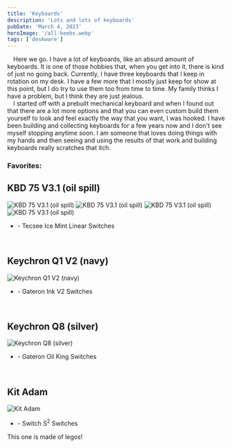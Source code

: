```yaml
---
title: 'Keyboards'
description: 'Lots and lots of keyboards'
pubDate: 'March 4, 2023'
heroImage: '/all-keebs.webp'
tags: ['deskware']
---
```


&emsp;Here we go. I have a lot of keyboards, like an absurd amount of keyboards. It is one of those hobbies that, when you get into it, there is kind of just no going back. Currently, I have three keyboards that I keep in rotation on my desk. I have a few more that I mostly just keep for show at this point, but I do try to use them too from time to time. My family thinks I have a problem, but I think they are just jealous.
<br />
&emsp;I started off with a prebuilt mechanical keyboard and when I found out that there are a lot more options and that you can even custom build them yourself to look and feel exactly the way that you want, I was hooked. I have been building and collecting keyboards for a few years now and I don't see myself stopping anytime soon. I am someone that loves doing things with my hands and then seeing and using the results of that work and building keyboards really scratches that itch.
<br />

### Favorites:

## KBD 75 V3.1 (oil spill)

![KBD 75 V3.1 (oil spill)](/front-shiny.webp)
![KBD 75 V3.1 (oil spill)](/tilt-shony.webp)
![KBD 75 V3.1 (oil spill)](/top-shiny.webp)
![KBD 75 V3.1 (oil spill)](/back-shiny.webp)

- \- Tecsee Ice Mint Linear Switches

<br />

## Keychron Q1 V2 (navy)

![Keychron Q1 V2 (navy)](/front-blue.webp)

- \- Gateron Ink V2 Switches

<br />

## Keychron Q8 (silver)

![Keychron Q8 (silver)](/front-split.webp)

- \- Gateron Oil King Switches

<br />

## Kit Adam

![Kit Adam](/front-lego.webp)

- \- Switch S<sup>2</sup> Switches

This one is made of legos!
